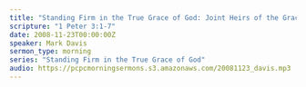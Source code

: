 ```yaml
---
title: "Standing Firm in the True Grace of God: Joint Heirs of the Grace of Life"
scripture: "1 Peter 3:1-7"
date: 2008-11-23T00:00:00Z
speaker: Mark Davis
sermon_type: morning
series: "Standing Firm in the True Grace of God"
audio: https://pcpcmorningsermons.s3.amazonaws.com/20081123_davis.mp3 
---
```



